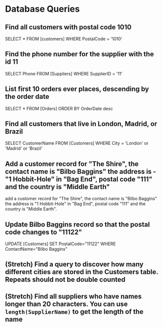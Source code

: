 # Database Queries

## Find all customers with postal code 1010

SELECT * FROM [customers] WHERE PostalCode = '1010'

## Find the phone number for the supplier with the id 11

SELECT Phone FROM [Suppliers] WHERE SupplierID = '11'

## List first 10 orders ever places, descending by the order date

SELECT * FROM [Orders] ORDER BY OrderDate desc

## Find all customers that live in London, Madrid, or Brazil

SELECT CustomerName FROM [Customers] WHERE City = 'London' or 'Madrid' or 'Brazil'

## Add a customer record for "The Shire", the contact name is "Bilbo Baggins" the address is -"1 Hobbit-Hole" in "Bag End", postal code "111" and the country is "Middle Earth"

add a customer record for "The Shire", the contact name is "Bilbo Baggins" the address is "1 Hobbit-Hole" in "Bag End", postal code "111" and the country is "Middle Earth".

## Update Bilbo Baggins record so that the postal code changes to "11122"

UPDATE [Customers] SET PostalCode="11122" WHERE ContactName="Bilbo Baggins"

## (Stretch) Find a query to discover how many different cities are stored in the Customers table. Repeats should not be double counted

## (Stretch) Find all suppliers who have names longer than 20 characters. You can use `length(SupplierName)` to get the length of the name
